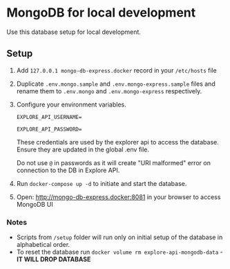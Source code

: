 # MongoDB for local development

Use this database setup for local development.

## Setup

1. Add `127.0.0.1 mongo-db-express.docker` record in your `/etc/hosts` file

2. Duplicate `.env.mongo.sample` and `.env.mongo-express.sample` files 
   and rename them to `.env.mongo` and `.env.mongo-express` respectively.

3. Configure your environment variables.

   `EXPLORE_API_USERNAME=`

   `EXPLORE_API_PASSWORD=`

   These credentials are used by the explorer api to access the database. Ensure they are updated in the global .env file.

   Do not use `@` in passwords as it will create "URI malformed" error on connection to the DB in Explore API.

4. Run `docker-compose up -d` to initiate and start the database.

5. Open: http://mongo-db-express.docker:8081 in your browser to access MongoDB UI

### Notes

- Scripts from `/setup` folder will run only on initial setup of the database in alphabetical order.
- To reset the database run `docker volume rm explore-api-mongodb-data` - **IT WILL DROP DATABASE**
